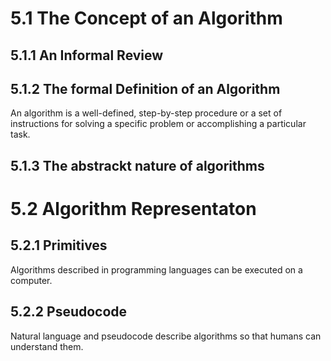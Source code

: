 # 5.1 The Concept of an Algorithm
## 5.1.1 An Informal Review
## 5.1.2 The formal Definition of an Algorithm
An algorithm is a well-defined, step-by-step procedure or a set of instructions for solving a specific problem or accomplishing a particular task.
## 5.1.3 The abstrackt nature of algorithms
# 5.2 Algorithm Representaton
## 5.2.1 Primitives
Algorithms described in programming languages can be executed on a computer.
## 5.2.2 Pseudocode
Natural language and pseudocode describe algorithms so that humans can understand them.

